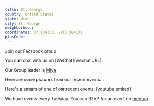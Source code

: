 ```yaml
---
title: St. George
country: United States
state: Utah
city: St. George
neighborhood: 
coordinates: 37.104153, -113.584131
plusCode:
---
```

Join our [Facebook group](https://www.facebook.com/groups/free.code.camp.saint.george).

You can chat with us on [WeChat](wechat URL).

Our Group leader is [Miya](freecodecamp.org/miya)

Here are some pictures from our recent events:
![]().

Here's a stream of one of our recent events:
[youtube embed]

We have events every Tuesday. You can RSVP for an event on [meetup](meetupurl).
